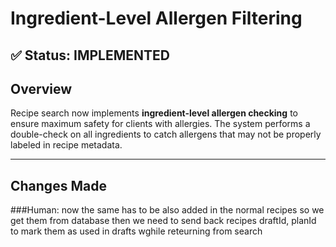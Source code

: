 # Ingredient-Level Allergen Filtering

## ✅ Status: **IMPLEMENTED**

## Overview

Recipe search now implements **ingredient-level allergen checking** to ensure maximum safety for clients with allergies. The system performs a double-check on all ingredients to catch allergens that may not be properly labeled in recipe metadata.

---

## Changes Made

###Human: now the same has to be also added in the normal recipes  so we get them from database then we need to send back recipes draftId, planId to mark them as used in drafts wghile reteurning from search 
